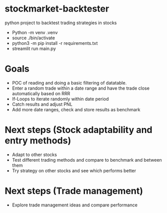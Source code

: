 # stockmarket-backtester
python project to backtest trading strategies in stocks

- Python -m venv .venv
- source ./bin/activate
- python3 -m pip install -r requirements.txt
- streamlit run main.py


# Goals
- POC of reading and doing a basic filtering of datatable.
- Enter a random trade within a date range and have the trade close automatically based on RRR
- If-Loops to iterate randomly within date period 
- Catch results and adjust PNL
- Add more date ranges, check and store results as benchmark

# Next steps (Stock adaptability and entry methods)
- Adapt to other stocks
- Test different trading methods and compare to benchmark and between them
- Try strategy on other stocks and see which performs better
  
# Next steps (Trade management)
- Explore trade management ideas and compare performance